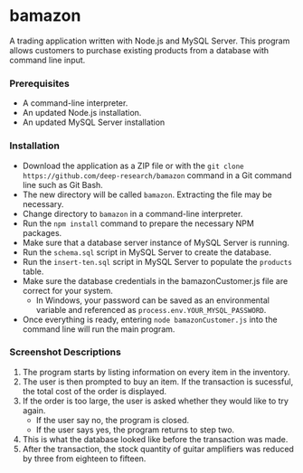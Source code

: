 # bamazon

A trading application written with Node.js and MySQL Server. This program allows customers to purchase existing products from a database with command line input.

### Prerequisites

* A command-line interpreter.
* An updated Node.js installation.
* An updated MySQL Server installation

### Installation

* Download the application as a ZIP file or with the `git clone https://github.com/deep-research/bamazon` command in a Git command line such as Git Bash.
* The new directory will be called `bamazon`. Extracting the file may be necessary.
* Change directory to `bamazon` in a command-line interpreter.
* Run the `npm install` command to prepare the necessary NPM packages.
* Make sure that a database server instance of MySQL Server is running.
* Run the `schema.sql` script in MySQL Server to create the database.
* Run the `insert-ten.sql` script in MySQL Server to populate the `products` table.
* Make sure the database credentials in the bamazonCustomer.js file are correct for your system.
    * In Windows, your password can be saved as an environmental variable and referenced as `process.env.YOUR_MYSQL_PASSWORD`.
* Once everything is ready, entering `node bamazonCustomer.js` into the command line will run the main program.

### Screenshot Descriptions

1. The program starts by listing information on every item in the inventory.
2. The user is then prompted to buy an item. If the transaction is sucessful, the total cost of the order is displayed.
3. If the order is too large, the user is asked whether they would like to try again.
    * If the user say no, the program is closed.
    * If the user says yes, the program returns to step two.
4. This is what the database looked like before the transaction was made.
5. After the transaction, the stock quantity of guitar amplifiers was reduced by three from eighteen to fifteen.